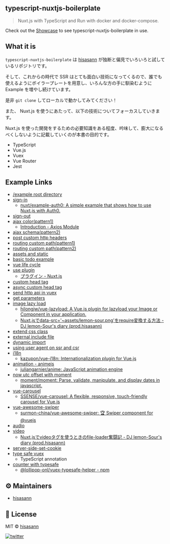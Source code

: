 ## typescript-nuxtjs-boilerplate

> Nuxt.js with TypeScript and Run with docker and docker-compose.

Check out the [Showcase](https://typescript-nuxtjs-boilerplate.netlify.com/example)  to see typescript-nuxtjs-boilerplate in use.

## What it is

`typescript-nuxtjs-boilerplate` は [hisasann](https://github.com/hisasann) が独断と偏見でいろいろと試しているリポジトリです。

そして、これからの時代で SSR はとても面白い技術になってくるので、誰でも使えるようにボイラープレートを用意し、いろんな方の手に馴染むように Example を増やし続けています。

是非 `git clone` してローカルで動かしてみてください！

また、 Nuxt.js を使うにあたって、以下の技術についてフォーカスしていきます。

Nuxt.js を使った開発をするための必要知識をある程度、吟味して、膨大になるべくしないように記載していくのが本書の目的です。

* TypeScript
* Vue.js
* Vuex
* Vue Router
* Jest

## Example Links

- [/example root directory](https://typescript-nuxtjs-boilerplate.netlify.com/example)
- [sign-in](https://typescript-nuxtjs-boilerplate.netlify.com/example/auth/sign-in)
  * [nuxt/example-auth0: A simple example that shows how to use Nuxt.js with Auth0.](https://github.com/nuxt/example-auth0)
- [sign-out](https://typescript-nuxtjs-boilerplate.netlify.com/example/auth/sign-out)
- [ajax color(pattern1)](https://typescript-nuxtjs-boilerplate.netlify.com/example/ajax/color)
  * [Introduction - Axios Module](https://axios.nuxtjs.org/)
- [ajax schema(pattern2)](https://typescript-nuxtjs-boilerplate.netlify.com/example/ajax/schema)
- [post custom http headers](https://typescript-nuxtjs-boilerplate.netlify.com/example/ajax/custom-http-headers)
- [routing custom path(pattern1)](https://typescript-nuxtjs-boilerplate.netlify.com/example/c-01/e-02/)
- [routing custom path(pattern2)](https://typescript-nuxtjs-boilerplate.netlify.com/example/d-03/f-04/)
- [assets and static](https://typescript-nuxtjs-boilerplate.netlify.com/example/assets-and-static)
- [basic todo example](https://typescript-nuxtjs-boilerplate.netlify.com/example/todos)
- [vue life cycle](https://typescript-nuxtjs-boilerplate.netlify.com/example/life-cycle)
- [use plugin](https://typescript-nuxtjs-boilerplate.netlify.com/example/use-plugin)
  * [プラグイン - Nuxt.js](https://ja.nuxtjs.org/guide/plugins/)
- [custom head tag](https://typescript-nuxtjs-boilerplate.netlify.com/example/custom-head)
- [async custom head tag](https://typescript-nuxtjs-boilerplate.netlify.com/example/async-custom-head)
- [send http api in vuex](https://typescript-nuxtjs-boilerplate.netlify.com/example/api)
- [get parameters](https://typescript-nuxtjs-boilerplate.netlify.com/example/search/?hoge=foo&bar=fuga)
- [image lazy load](https://typescript-nuxtjs-boilerplate.netlify.com/example/img-lazy-load)
  * [hilongjw/vue-lazyload: A Vue.js plugin for lazyload your Image or Component in your application.](https://github.com/hilongjw/vue-lazyload)
  * [Nuxt.jsでdata-src='~assets/lemon-sour.png'をrequire変換する方法 - DJ lemon-Sour's diary (prod.hisasann)](https://hisasann.github.io/2019/03/11/how-to-convert-data-src-to-require-in-nuxt/)
- [extend css class](https://typescript-nuxtjs-boilerplate.netlify.com/example/extend-css-class)
- [external include file](https://typescript-nuxtjs-boilerplate.netlify.com/include/)
- [dynamic import](https://typescript-nuxtjs-boilerplate.netlify.com/example/dynamic-import)
- [using user agent on ssr and csr](https://typescript-nuxtjs-boilerplate.netlify.com/example/user-agent)
- [i18n](https://typescript-nuxtjs-boilerplate.netlify.com/example/i18n)
  * [kazupon/vue-i18n: Internationalization plugin for Vue.js](https://github.com/kazupon/vue-i18n)
- [animation - animejs](https://typescript-nuxtjs-boilerplate.netlify.com/example/animejs)
  * [juliangarnier/anime: JavaScript animation engine](https://github.com/juliangarnier/anime)
- [now utc offset with moment](https://typescript-nuxtjs-boilerplate.netlify.com/example/now-utcoffset)
  * [moment/moment: Parse, validate, manipulate, and display dates in javascript.](https://github.com/moment/moment)
- [vue-carousel](https://typescript-nuxtjs-boilerplate.netlify.com/example/vue-carousel)
  * [SSENSE/vue-carousel: A flexible, responsive, touch-friendly carousel for Vue.js](https://github.com/SSENSE/vue-carousel)
- [vue-awesome-swiper](https://typescript-nuxtjs-boilerplate.netlify.com/example/vue-awesome-swiper)
  * [surmon-china/vue-awesome-swiper: 🏆 Swiper component for @vuejs](https://github.com/surmon-china/vue-awesome-swiper)
- [audio](https://typescript-nuxtjs-boilerplate.netlify.com/example/audio)
- [video](https://typescript-nuxtjs-boilerplate.netlify.com/example/video)
  * [Nuxt.jsでvideoタグを使うときのfile-loader奮闘記 - DJ lemon-Sour's diary (prod.hisasann)](https://hisasann.github.io/2019/06/17/how-to-use-the-video-tag-in-nuxt/)
- [server-side-set-cookie](https://typescript-nuxtjs-boilerplate.netlify.com/example/server-side-set-cookie)
- [type safe vuex](https://typescript-nuxtjs-boilerplate.netlify.com/example/type-safe-vuex)
  * TypeScript annotation
- [counter with typesafe](https://typescript-nuxtjs-boilerplate.netlify.com/example/counter)
  * [@lollipop-onl/vuex-typesafe-helper - npm](https://www.npmjs.com/package/@lollipop-onl/vuex-typesafe-helper)

## ⚙️ Maintainers

- [hisasann](https://github.com/hisasann)

## 🍜 License

MIT © [hisasann](https://github.com/hisasann)

<a href="https://twitter.com/hisasann"><img src="https://badgen.net/twitter/follow/hisasann" alt="twitter"></a>

